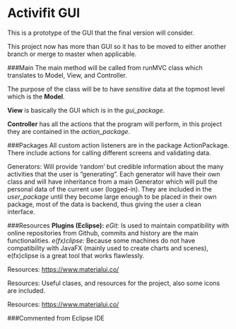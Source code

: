 # Activifit GUI
This is a prototype of the GUI that the final version will consider. 

This project now has more than GUI so it has to be moved to either another branch or merge to master when applicable.

###Main
The main method will be called from runMVC class which translates to Model, View, and Controller.

The purpose of the class will be to have _sensitive_ data at the topmost level which is the __Model__.

__View__ is basically the GUI which is in the _gui_package_.

__Controller__ has all the actions that the program will perform, in this project they are contained in the _action_package_.

###Packages
All custom action listeners are in the package ActionPackage.
There include actions for calling different screens and validating data.

Generators: Will provide ‘random’ but credible information about the many activities that the user is “generating”. Each generator will have their own class and will have inheritance from a main Generator which will pull the personal data of the current user (logged-in). They are included in the _user_package_ until they become large enough to be placed in their own package, most of the data is backend, thus giving the user a clean interface.

###Resources
__Plugins (Eclipse):__ _eGit:_ Is used to maintain compatibility with online repositories from Github, commits and history are the main functionalities.
_e(fx)clipse:_ Because some machines do not have compatibility with JavaFX (mainly used to create charts and scenes), e(fx)clipse is a great tool that works flawlessly.
 
 

Resources:
https://www.materialui.co/

Resources: Useful clases, and resources for the project, also some icons are included.


Resources:
https://www.materialui.co/

###Commented from Eclipse IDE
